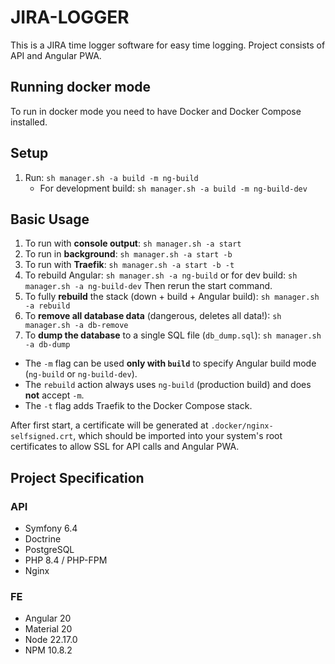 # JIRA-LOGGER

This is a JIRA time logger software for easy time logging.
Project consists of API and Angular PWA.

## Running docker mode

To run in docker mode you need to have Docker and Docker Compose installed.

## Setup

1) Run: `sh manager.sh -a build -m ng-build`
    - For development build: `sh manager.sh -a build -m ng-build-dev`

## Basic Usage

1) To run with **console output**:
   `sh manager.sh -a start`
2) To run in **background**:
   `sh manager.sh -a start -b`
3) To run with **Traefik**:
   `sh manager.sh -a start -b -t`
4) To rebuild Angular:
   `sh manager.sh -a ng-build`
   or for dev build:
   `sh manager.sh -a ng-build-dev`
   Then rerun the start command.
5) To fully **rebuild** the stack (down + build + Angular build):
   `sh manager.sh -a rebuild`
6) To **remove all database data** (dangerous, deletes all data!):
   `sh manager.sh -a db-remove`
7) To **dump the database** to a single SQL file (`db_dump.sql`):
   `sh manager.sh -a db-dump`

- The `-m` flag can be used **only with `build`** to specify Angular build mode (`ng-build` or `ng-build-dev`).
- The `rebuild` action always uses `ng-build` (production build) and does **not** accept `-m`.
- The `-t` flag adds Traefik to the Docker Compose stack.

After first start, a certificate will be generated at `.docker/nginx-selfsigned.crt`,
which should be imported into your system's root certificates to allow SSL for API calls and Angular PWA.

## Project Specification

### API
* Symfony 6.4
* Doctrine
* PostgreSQL
* PHP 8.4 / PHP-FPM
* Nginx

### FE
* Angular 20
* Material 20
* Node 22.17.0
* NPM 10.8.2
